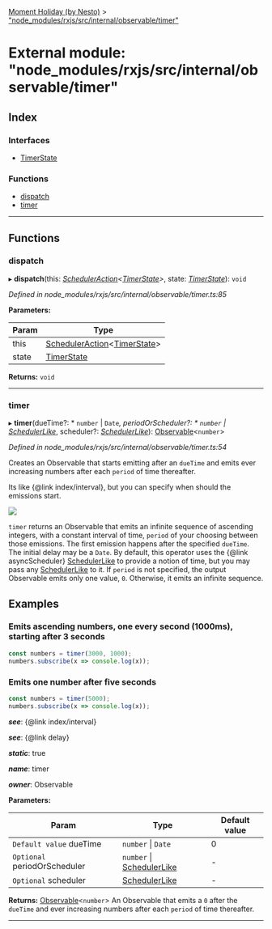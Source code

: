 [Moment Holiday (by Nesto)](../README.md) > ["node_modules/rxjs/src/internal/observable/timer"](../modules/_node_modules_rxjs_src_internal_observable_timer_.md)

# External module: "node_modules/rxjs/src/internal/observable/timer"

## Index

### Interfaces

* [TimerState](../interfaces/_node_modules_rxjs_src_internal_observable_timer_.timerstate.md)

### Functions

* [dispatch](_node_modules_rxjs_src_internal_observable_timer_.md#dispatch)
* [timer](_node_modules_rxjs_src_internal_observable_timer_.md#timer)

---

## Functions

<a id="dispatch"></a>

###  dispatch

▸ **dispatch**(this: *[SchedulerAction](../interfaces/_node_modules_rxjs_src_internal_types_.scheduleraction.md)<[TimerState](../interfaces/_node_modules_rxjs_src_internal_observable_timer_.timerstate.md)>*, state: *[TimerState](../interfaces/_node_modules_rxjs_src_internal_observable_timer_.timerstate.md)*): `void`

*Defined in node_modules/rxjs/src/internal/observable/timer.ts:85*

**Parameters:**

| Param | Type |
| ------ | ------ |
| this | [SchedulerAction](../interfaces/_node_modules_rxjs_src_internal_types_.scheduleraction.md)<[TimerState](../interfaces/_node_modules_rxjs_src_internal_observable_timer_.timerstate.md)> |
| state | [TimerState](../interfaces/_node_modules_rxjs_src_internal_observable_timer_.timerstate.md) |

**Returns:** `void`

___
<a id="timer"></a>

###  timer

▸ **timer**(dueTime?: * `number` &#124; `Date`*, periodOrScheduler?: * `number` &#124; [SchedulerLike](../interfaces/_node_modules_rxjs_src_internal_types_.schedulerlike.md)*, scheduler?: *[SchedulerLike](../interfaces/_node_modules_rxjs_src_internal_types_.schedulerlike.md)*): [Observable](../classes/_node_modules_rxjs_src_internal_observable_.observable.md)<`number`>

*Defined in node_modules/rxjs/src/internal/observable/timer.ts:54*

Creates an Observable that starts emitting after an `dueTime` and emits ever increasing numbers after each `period` of time thereafter.

Its like {@link index/interval}, but you can specify when should the emissions start.

![](timer.png)

`timer` returns an Observable that emits an infinite sequence of ascending integers, with a constant interval of time, `period` of your choosing between those emissions. The first emission happens after the specified `dueTime`. The initial delay may be a `Date`. By default, this operator uses the {@link asyncScheduler} [SchedulerLike](../interfaces/_node_modules_rxjs_src_internal_types_.schedulerlike.md) to provide a notion of time, but you may pass any [SchedulerLike](../interfaces/_node_modules_rxjs_src_internal_types_.schedulerlike.md) to it. If `period` is not specified, the output Observable emits only one value, `0`. Otherwise, it emits an infinite sequence.

Examples
--------

### Emits ascending numbers, one every second (1000ms), starting after 3 seconds

```javascript
const numbers = timer(3000, 1000);
numbers.subscribe(x => console.log(x));
```

### Emits one number after five seconds

```javascript
const numbers = timer(5000);
numbers.subscribe(x => console.log(x));
```
*__see__*: {@link index/interval}

*__see__*: {@link delay}

*__static__*: true

*__name__*: timer

*__owner__*: Observable

**Parameters:**

| Param | Type | Default value |
| ------ | ------ | ------ |
| `Default value` dueTime |  `number` &#124; `Date`| 0 |
| `Optional` periodOrScheduler |  `number` &#124; [SchedulerLike](../interfaces/_node_modules_rxjs_src_internal_types_.schedulerlike.md)| - |
| `Optional` scheduler | [SchedulerLike](../interfaces/_node_modules_rxjs_src_internal_types_.schedulerlike.md) | - |

**Returns:** [Observable](../classes/_node_modules_rxjs_src_internal_observable_.observable.md)<`number`>
An Observable that emits a `0` after the
`dueTime` and ever increasing numbers after each `period` of time
thereafter.

___

